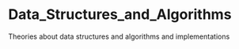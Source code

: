 # Data_Structures_and_Algorithms
Theories about data structures and algorithms and  implementations
